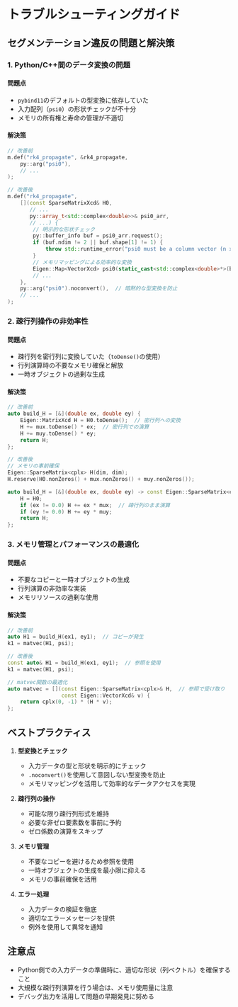 # トラブルシューティングガイド

## セグメンテーション違反の問題と解決策

### 1. Python/C++間のデータ変換の問題

#### 問題点
- `pybind11`のデフォルトの型変換に依存していた
- 入力配列（`psi0`）の形状チェックが不十分
- メモリの所有権と寿命の管理が不適切

#### 解決策
```cpp
// 改善前
m.def("rk4_propagate", &rk4_propagate,
    py::arg("psi0"),
    // ...
);

// 改善後
m.def("rk4_propagate",
    [](const SparseMatrixXcd& H0,
       // ...
       py::array_t<std::complex<double>>& psi0_arr,
       // ...) {
        // 明示的な形状チェック
        py::buffer_info buf = psi0_arr.request();
        if (buf.ndim != 2 || buf.shape[1] != 1) {
            throw std::runtime_error("psi0 must be a column vector (n x 1)");
        }
        // メモリマッピングによる効率的な変換
        Eigen::Map<VectorXcd> psi0(static_cast<std::complex<double>*>(buf.ptr), buf.shape[0]);
        // ...
    },
    py::arg("psi0").noconvert(),  // 暗黙的な型変換を防止
    // ...
);
```

### 2. 疎行列操作の非効率性

#### 問題点
- 疎行列を密行列に変換していた（`toDense()`の使用）
- 行列演算時の不要なメモリ確保と解放
- 一時オブジェクトの過剰な生成

#### 解決策
```cpp
// 改善前
auto build_H = [&](double ex, double ey) {
    Eigen::MatrixXcd H = H0.toDense();  // 密行列への変換
    H += mux.toDense() * ex;  // 密行列での演算
    H += muy.toDense() * ey;
    return H;
};

// 改善後
// メモリの事前確保
Eigen::SparseMatrix<cplx> H(dim, dim);
H.reserve(H0.nonZeros() + mux.nonZeros() + muy.nonZeros());

auto build_H = [&](double ex, double ey) -> const Eigen::SparseMatrix<cplx>& {
    H = H0;
    if (ex != 0.0) H += ex * mux;  // 疎行列のまま演算
    if (ey != 0.0) H += ey * muy;
    return H;
};
```

### 3. メモリ管理とパフォーマンスの最適化

#### 問題点
- 不要なコピーと一時オブジェクトの生成
- 行列演算の非効率な実装
- メモリリソースの過剰な使用

#### 解決策
```cpp
// 改善前
auto H1 = build_H(ex1, ey1);  // コピーが発生
k1 = matvec(H1, psi);

// 改善後
const auto& H1 = build_H(ex1, ey1);  // 参照を使用
k1 = matvec(H1, psi);

// matvec関数の最適化
auto matvec = [](const Eigen::SparseMatrix<cplx>& H,  // 参照で受け取り
                 const Eigen::VectorXcd& v) {
    return cplx(0, -1) * (H * v);
};
```

## ベストプラクティス

1. **型変換とチェック**
   - 入力データの型と形状を明示的にチェック
   - `.noconvert()`を使用して意図しない型変換を防止
   - メモリマッピングを活用して効率的なデータアクセスを実現

2. **疎行列の操作**
   - 可能な限り疎行列形式を維持
   - 必要な非ゼロ要素数を事前に予約
   - ゼロ係数の演算をスキップ

3. **メモリ管理**
   - 不要なコピーを避けるため参照を使用
   - 一時オブジェクトの生成を最小限に抑える
   - メモリの事前確保を活用

4. **エラー処理**
   - 入力データの検証を徹底
   - 適切なエラーメッセージを提供
   - 例外を使用して異常を通知

## 注意点

- Python側での入力データの準備時に、適切な形状（列ベクトル）を確保すること
- 大規模な疎行列演算を行う場合は、メモリ使用量に注意
- デバッグ出力を活用して問題の早期発見に努める 